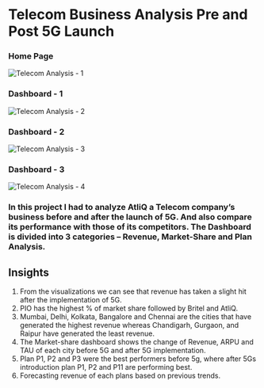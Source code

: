 # Telecom Business Analysis Pre and Post 5G Launch

### Home Page

![Telecom Analysis - 1](https://github.com/SanjaysAnalysis/Telecom_Business_Analysis_Pre_and_Post_5G_Launch/assets/150272382/ee34c118-0849-4cb8-860d-ff7bd5a41fda)

### Dashboard - 1

![Telecom Analysis - 2](https://github.com/SanjaysAnalysis/Telecom_Business_Analysis_Pre_and_Post_5G_Launch/assets/150272382/b7df6ab6-e83d-4190-8202-6940848394a8)


### Dashboard - 2

![Telecom Analysis - 3](https://github.com/SanjaysAnalysis/Telecom_Business_Analysis_Pre_and_Post_5G_Launch/assets/150272382/81eb7ce3-c5dc-4e60-8404-fef33dda1cc3)


### Dashboard - 3

![Telecom Analysis - 4](https://github.com/SanjaysAnalysis/Telecom_Business_Analysis_Pre_and_Post_5G_Launch/assets/150272382/7b631931-6598-410b-8803-bba9167e8df1)

### In this project I had to analyze AtliQ a Telecom company’s business before and after the launch of 5G. And also compare its performance with those of its competitors. The Dashboard is divided into 3 categories – Revenue, Market-Share and Plan Analysis.

## Insights

  1. From the visualizations we can see that revenue has taken a slight hit after the implementation of 5G.
  2. PIO has the highest % of market share followed by Britel and AtliQ.
  3. Mumbai, Delhi, Kolkata, Bangalore and Chennai are the cities that have generated the highest revenue whereas Chandigarh, Gurgaon, and Raipur have generated the least revenue.
  4. The Market-share dashboard shows the change of Revenue, ARPU and TAU of each city before 5G and after 5G implementation.
  5. Plan P1, P2 and P3 were the best performers before 5g, where after 5Gs introduction plan P1, P2 and P11 are performing best.
  6. Forecasting revenue of each plans based on previous trends.

